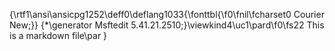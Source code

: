 {\rtf1\ansi\ansicpg1252\deff0\deflang1033{\fonttbl{\f0\fnil\fcharset0 Courier New;}}
{\*\generator Msftedit 5.41.21.2510;}\viewkind4\uc1\pard\f0\fs22 This is a markdown file\par
}
 